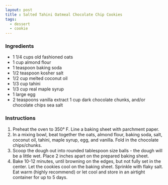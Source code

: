 ```yaml
---
layout: post
title : Salted Tahini Oatmeal Chocolate Chip Cookies
tags: 
  - dessert
  - cookie
---
```


### Ingredients

- 1 1/4 cups old fashioned oats
- 1 cup almond flour
- 1 teaspoon baking soda
- 1/2 teaspoon kosher salt
- 1/2 cup melted coconut oil
- 1/3 cup tahini
- 1/3 cup real maple syrup
- 1 large egg
- 2 teaspoons vanilla extract
1 cup dark chocolate chunks, and/or chocolate chips
sea salt

### Instructions

1. Preheat the oven to 350° F. Line a baking sheet with parchment paper.
2. In a mixing bowl, beat together the oats, almond flour, baking soda, salt, coconut oil, tahini, maple syrup, egg, and vanilla. Fold in the chocolate chips/chunks.
3. Scoop the dough out into rounded tablespoon size balls - the dough will be a little wet. Place 2 inches apart on the prepared baking sheet.
4. Bake 10-12 minutes, until browning on the edges, but not fully set in the center. Let the cookies cool on the baking sheet. Sprinkle with flaky salt. Eat warm (highly recommend) or let cool and store in an airtight container for up to 5 days.
